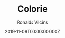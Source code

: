 ---
title: Colorie
github: https://github.com/ronv/colorie
demo: https://colorie.netlify.com
author: Ronalds Vilcins
date: 2019-11-09T00:00:00.000Z
ssg:
  - Jekyll
description: Colorie - Single column blog and portfolio Jekyll theme
draft: true
publish_date: '2019-09-16T19:47:17Z'
update_date: '2022-07-31T17:48:39Z'
github_star: 87
github_fork: 36
---